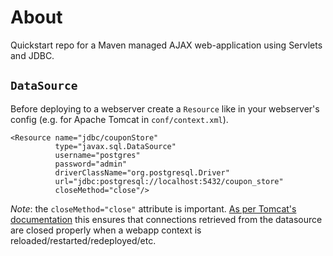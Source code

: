 # About

Quickstart repo for a Maven managed AJAX web-application using Servlets and JDBC.

## `DataSource`

Before deploying to a webserver create a `Resource` like in your webserver's config (e.g. for Apache Tomcat in `conf/context.xml`).

```
<Resource name="jdbc/couponStore"
          type="javax.sql.DataSource"
          username="postgres"
          password="admin"
          driverClassName="org.postgresql.Driver"
          url="jdbc:postgresql://localhost:5432/coupon_store"
          closeMethod="close"/>
```

*Note*: the `closeMethod="close"` attribute is important. [As per Tomcat's documentation][1] this ensures that connections retrieved from the datasource are closed properly when a webapp context is reloaded/restarted/redeployed/etc.

[1]: https://tomcat.apache.org/tomcat-9.0-doc/config/context.html#Resource_Definitions
